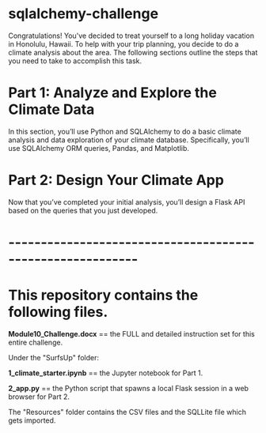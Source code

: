 # sqlalchemy-challenge

Congratulations! You've decided to treat yourself to a long holiday vacation in Honolulu, Hawaii. To help with your trip planning, you decide to do a climate analysis about the area. The following sections outline the steps that you need to take to accomplish this task.

# Part 1: Analyze and Explore the Climate Data

In this section, you’ll use Python and SQLAlchemy to do a basic climate analysis and data exploration of your climate database. Specifically, you’ll use SQLAlchemy ORM queries, Pandas, and Matplotlib.

# Part 2: Design Your Climate App

Now that you’ve completed your initial analysis, you’ll design a Flask API based on the queries that you just developed.

# ----------------------------------------------------------

# This repository contains the following files.

**Module10_Challenge.docx** == the FULL and detailed instruction set for this entire challenge.

Under the "SurfsUp" folder:

**1_climate_starter.ipynb** == the Jupyter notebook for Part 1.

**2_app.py** == the Python script that spawns a local Flask session in a web browser for Part 2.

The "Resources" folder contains the CSV files and the SQLLite file which gets imported.
